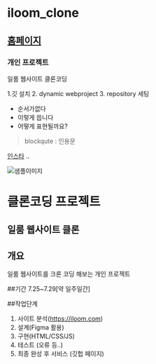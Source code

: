 # iloom_clone
## [홈페이지](https://jinhyeokan.github.io/iloom-clone/src/main/webapp/index.html)
### 개인 프로젝트
일룸 웹사이트 클론코딩



1.깃 설치
2. dynamic webproject
3. repository 세팅

* 순서가없다
* 이렇게 씁니다
* 어떻게 표현될까요?

 > blockqute : 인용문

[인스타](https://instagram.com) <a>..</a>

 
 ![샘플이미지](https://www.instagram.com/static/images/homepage/screenshots/screenshot1.png/fdfe239b7c9f.png) <img>




# 클론코딩 프로젝트
## 일룸 웹사이트 클론

## 개요

일룸 웹사이트를 크론 코딩 해보는 개인 프로젝트

##기간
7.25~7.29[약 일주일간]

##작업단계

1. 사이트 분석(https://iloom.com)
2. 설계(Figma 활용)
3. 구현(HTML/CSS/JS)
4. 테스트 (오류 등..)
5. 최종 완성 후 서비스 (깃헙 페이지)


















